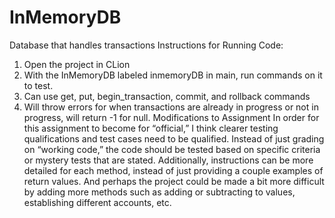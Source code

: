 # InMemoryDB
Database that handles transactions
Instructions for Running Code:
  1. Open the project in CLion
  2. With the InMemoryDB labeled inmemoryDB in main, run commands on it to test.
  3. Can use get, put, begin_transaction, commit, and rollback commands
  4. Will throw errors for when transactions are already in progress or not in progress, will return -1 for null.
Modifications to Assignment
In order for this assignment to become for “official,” I think clearer testing qualifications and test cases need to be qualified. Instead of just grading on “working code,” the code should be tested based on specific criteria or mystery tests that are stated. Additionally, instructions can be more detailed for each method, instead of just providing a couple examples of return values. And perhaps the project could be made a bit more difficult by adding more methods such as adding or subtracting to values, establishing different accounts, etc.
